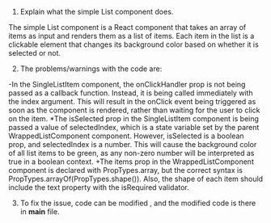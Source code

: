 1. Explain what the simple List component does.

 The simple List component is a React component that takes an array of items as input and renders them as a list of items. Each item in the list is a clickable element that changes its background color based on whether it is selected or not.

2. The problems/warnings with the code are:

 -In the SingleListItem component, the onClickHandler prop is not being passed as a callback function. Instead, it is being called immediately with the index argument. This will result in the onClick event being triggered as soon as the component is rendered, rather than waiting for the user to click on the item.
 *The isSelected prop in the SingleListItem component is being passed a value of selectedIndex, which is a state variable set by the parent WrappedListComponent component.  However, isSelected is a boolean prop, and selectedIndex is a number. This will cause the background color of all list items to be green, as any non-zero number will be interpreted as true in a boolean context.
 +The items prop in the WrappedListComponent component is declared with PropTypes.array, but the correct syntax is PropTypes.arrayOf(PropTypes.shape()). Also, the shape of each item should include the text property with the isRequired validator.

3. To fix the issue, code can be modified , and the modified code is there in **main** file.
